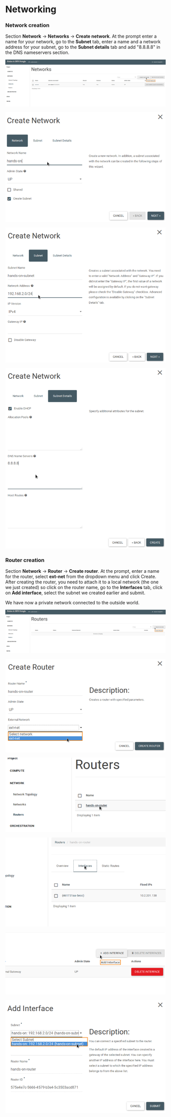 Networking<a name="networking"></a>
=========

### Network creation

Section **Network** -> **Networks** -> **Create network**. At the prompt enter a name for your network, go to the **Subnet** tab, enter a name and a network address for your subnet, go to the **Subnet details** tab and add "8.8.8.8" in the DNS nameservers section.

![](https://raw.githubusercontent.com/Cloud-PG/Handson-Openstack/master/img/Network_creation.png)

![](https://raw.githubusercontent.com/Cloud-PG/Handson-Openstack/master/img/Net_creation-1.png)

![](https://raw.githubusercontent.com/Cloud-PG/Handson-Openstack/master/img/Net_creation-2.png)

![](https://raw.githubusercontent.com/Cloud-PG/Handson-Openstack/master/img/Net_creation-3.png)

### Router creation

Section **Network** -> **Router** -> **Create router**. At the prompt, enter a name for the router, select **ext-net** from the dropdown menu and click Create. After creating the router, you need to attach it to a local network (the one we just created) so click on the router name, go to the **Interfaces** tab, click on **Add interface**, select the subnet we created earlier and submit.

We have now a private network connected to the outside world.

![](https://raw.githubusercontent.com/Cloud-PG/Handson-Openstack/master/img/Router_creation.png)

![](https://raw.githubusercontent.com/Cloud-PG/Handson-Openstack/master/img/Router_creation-2.png)

![](https://raw.githubusercontent.com/Cloud-PG/Handson-Openstack/master/img/Router_creation-3.png)

![](https://raw.githubusercontent.com/Cloud-PG/Handson-Openstack/master/img/Router_creation-4.png)

![](https://raw.githubusercontent.com/Cloud-PG/Handson-Openstack/master/img/Router_creation-5.png)

![](https://raw.githubusercontent.com/Cloud-PG/Handson-Openstack/master/img/Router_creation-6.png)
